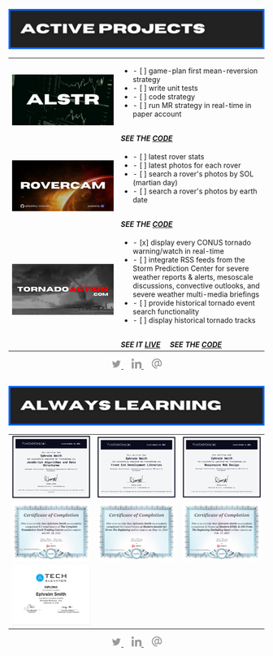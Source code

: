 ![active projects section](./assets/active-projects.png)

<table align='center'>
  <tr>
    <td width='200px'>
      <img src='./assets/alstr.png' alt='algo-trading system'>
    </td>
    <td>
      <ul>
        <li> - [ ] game-plan first mean-reversion strategy</li>
        <li> - [ ] write unit tests</li>
        <li> - [ ] code strategy</li>
        <li> - [ ] run MR strategy in real-time in paper account</li>
      </ul>
      <br/>
      <strong><em>SEE THE <a href='https://github.com/ephbuilding/alstr' target='_blank'>CODE</a></em></strong>
    </td>
  </tr>
  <tr>
    <td width='200px'>
      <img src='./assets/rovercam.png' alt='rovercam'>
    </td>
    <td>
      <ul>
        <li> - [ ] latest rover stats</li>
        <li> - [ ] latest photos for each rover</li>
        <li> - [ ] search a rover's photos by SOL (martian day)</li>
        <li> - [ ] search a rover's photos by earth date</li>
      </ul>
      <br/>
      <strong><em>SEE THE <a href='https://github.com/ephbuilding/rovercam' target='_blank'>CODE</a></em></strong>
    </td>
  </tr>
  <tr>
    <td width='200px'>
      <img src='./assets/tornado-action.png' alt='tornadoaction.com'>
    </td>
    <td>
      <ul>
        <li> - [x] display every CONUS tornado warning/watch in real-time</li>
        <li> - [ ] integrate RSS feeds from the Storm Prediction Center for severe weather reports & alerts, mesoscale discussions, convective outlooks, and severe weather multi-media briefings</li>
        <li> - [ ] provide historical tornado event search functionality</li>
        <li> - [ ] display historical tornado tracks</li>
      </ul>
      <br/>
      <span><strong><em>SEE IT <a href='https://tornadoaction.com' target='_blank'>LIVE</a></em></strong></span>&nbsp;&nbsp;&nbsp;&nbsp;&nbsp;<span><strong><em>SEE THE <a href='https://github.com/ephbuilding/tornado-action' target='_blank'>CODE</a></em></strong></span>
    </td>
  </tr>
</table>

<div align='center'>
  <a href='https://twitter.com/ephbuilding' alt='social link icon'>
    <img src='./assets/icon-tw.svg' height='20'/>
  </a>
  &nbsp;
  &nbsp;
  <a href='https://linkedin.com/in/ephbuilding' alt='social link icon'>
    <img src='./assets/icon-li.svg' height='20'/>
  </a>
  &nbsp;
  &nbsp;
  <a href='mailto:email@ephraimsmith.dev' alt='social link icon'>
    <img src='./assets/icon-at.svg' height='20'/>
  </a>
</div>

<br/>

![always learning section graphic](./assets/always-learning.png)

<div align='center'>
  <table>
    <tr>
      <td>
        <img src='./assets/fcc-javascript.png' width='450px'/>
      </td>
      <td>
        <img src='./assets/fcc-frontend.png' width='450px'/>
      </td>
      <td>
        <img src='./assets/fcc-responsive-design.png' width='450px'/>
      </td>
    </tr>
    <tr>
      <td>
        <img src='./assets/udemy-stock-trading-1.jpg' width='450px'/>
      </td>
      <td>
        <img src='./assets/udemy-javascript.jpg' width='450px'/>
      </td>
      <td>
        <img src='./assets/udemy-html-css-sass.jpg' width='450px'/>
      </td>
    </tr>
    <tr>
      <td>
        <img src='./assets/tech_elevator.png' width='450px'/>
      </td>
    </tr>
  </table>
</div>

<div align='center'>
  <a href='https://twitter.com/ephbuilding' alt='social link icon'>
    <img src='./assets/icon-tw.svg' height='20'/>
  </a>
  &nbsp;
  &nbsp;
  <a href='https://linkedin.com/in/ephbuilding' alt='social link icon'>
    <img src='./assets/icon-li.svg' height='20'/>
  </a>
  &nbsp;
  &nbsp;
  <a href='mailto:email@ephraimsmith.dev' alt='social link icon'>
    <img src='./assets/icon-at.svg' height='20'/>
  </a>
</div>
